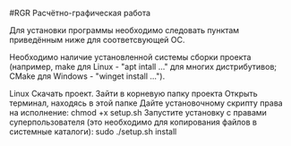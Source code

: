 #RGR
Расчётно-графическая работа

Для установки программы необходимо следовать пунктам приведённым ниже для соответсвующей ОС.

Необходимо наличие установленной системы сборки проекта (например, make для Linux - "apt intall ..." для многих дистрибутивов; CMake для Windows - "winget install ...").

Linux
Скачать проект.
Зайти в корневую папку проекта
Открыть терминал, находясь в этой папке
Дайте установочному скрипту права на исполнение: chmod +x setup.sh
Запустите установку с правами суперпользователя (это необходимо для копирования файлов в системные каталоги): sudo ./setup.sh install

